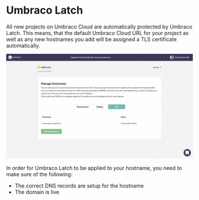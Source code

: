 # Umbraco Latch

All new projects on Umbraco Cloud are automatically protected by Umbraco Latch. This means, that the default Umbraco Cloud URL for your project as well as any new hostnames you add will be assigned a TLS certificate automatically.

![Adding a hostname](images/adding-hostname-to-cloud.gif)

In order for Umbraco Latch to be applied to your hostname, you need to make sure of the following:

* The correct DNS records are setup for the hostname
* The domain is live

